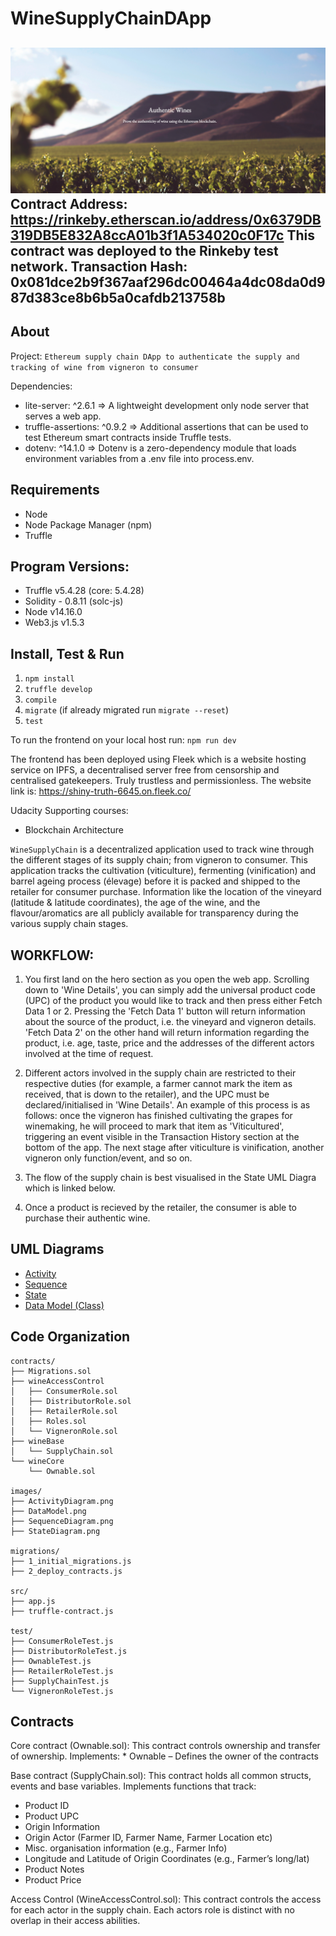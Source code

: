 # WineSupplyChainDApp


![wine](images/hero.png?raw=true)
Contract Address:
https://rinkeby.etherscan.io/address/0x6379DB319DB5E832A8ccA01b3f1A534020c0F17c 
This contract was deployed to the Rinkeby test network. 
Transaction Hash: 0x081dce2b9f367aaf296dc00464a4dc08da0d987d383ce8b6b5a0cafdb213758b 
----

About
-----

Project: `Ethereum supply chain DApp to authenticate the supply and tracking of wine from vigneron to consumer`

Dependencies:
- lite-server: ^2.6.1  => A lightweight development only node server that serves a web app.
- truffle-assertions: ^0.9.2  => Additional assertions that can be used to test Ethereum smart contracts inside Truffle tests.
- dotenv: ^14.1.0 => Dotenv is a zero-dependency module that loads environment variables from a .env file into process.env.

Requirements
------------
* Node
* Node Package Manager (npm)
* Truffle

Program Versions:
------------
- Truffle v5.4.28 (core: 5.4.28)
- Solidity - 0.8.11 (solc-js)
- Node v14.16.0
- Web3.js v1.5.3



Install, Test & Run
-------------
1. `npm install`
2. `truffle develop`
3. `compile`
4. `migrate` (if already migrated run `migrate --reset`)
5. `test`

To run the frontend on your local host run: `npm run dev`

The frontend has been deployed using Fleek which is a website hosting service on IPFS, a decentralised server free from censorship and centralised gatekeepers. Truly trustless and permissionless. 
The website link is: https://shiny-truth-6645.on.fleek.co/ 

Udacity Supporting courses:
* Blockchain Architecture

`WineSupplyChain` is a decentralized application used to track wine through the different stages of its supply chain; from vigneron to consumer. This application tracks the cultivation (viticulture), fermenting (vinification) and barrel ageing process (élevage) before it is packed and shipped to the retailer for consumer purchase. Information like the location of the vineyard (latitude & latitude coordinates), the age of the wine, and the flavour/aromatics are all publicly available for transparency during the various supply chain stages.

WORKFLOW:
-------------
1. You first land on the hero section as you open the web app. Scrolling down to 'Wine Details', you can simply add the universal product code (UPC) of the product you would like to track and then press either Fetch Data 1 or 2. Pressing the 'Fetch Data 1' button will return information about the source of the product, i.e. the vineyard and vigneron details. 'Fetch Data 2' on the other hand will return information regarding the product, i.e. age, taste, price and the addresses of the different actors involved at the time of request. 

2. Different actors involved in the supply chain are restricted to their respective duties (for example, a farmer cannot mark the item as received, that is down to the retailer), and the UPC must be declared/initialised in 'Wine Details'. An example of this process is as follows: once the vigneron has finished cultivating the grapes for winemaking, he will proceed to mark that item as 'Viticultured', triggering an event visible in the Transaction History section at the bottom of the app. The next stage after viticulture is vinification, another vigneron only function/event, and so on. 

3. The flow of the supply chain is best visualised in the State UML Diagra which is linked below. 

4. Once a product is recieved by the retailer, the consumer is able to purchase their authentic wine. 






UML Diagrams
------------
* [Activity](images/ActivityDiagramWine.png)
* [Sequence](images/SequenceDiagramWine.png)
* [State](images/StateDiagramWine.png)
* [Data Model (Class)](images/DataModelDiagramWine.png)


Code Organization
-----------------
```console
contracts/
├── Migrations.sol
├── wineAccessControl
│   ├── ConsumerRole.sol
│   ├── DistributorRole.sol
│   ├── RetailerRole.sol
│   ├── Roles.sol
│   └── VigneronRole.sol
├── wineBase
│   └── SupplyChain.sol
└── wineCore
    └── Ownable.sol

images/
├── ActivityDiagram.png
├── DataModel.png
├── SequenceDiagram.png
├── StateDiagram.png

migrations/
├── 1_initial_migrations.js
├── 2_deploy_contracts.js

src/
├── app.js
├── truffle-contract.js

test/
├── ConsumerRoleTest.js
├── DistributorRoleTest.js
├── OwnableTest.js
├── RetailerRoleTest.js
├── SupplyChainTest.js
└── VigneronRoleTest.js
```
Contracts
-------------
Core contract (Ownable.sol): This contract controls ownership and transfer of ownership.
Implements: 
    * Ownable – Defines the owner of the contracts

Base contract (SupplyChain.sol): This contract holds all common structs, events and base variables.
Implements functions that track:
* Product ID
* Product UPC 
* Origin Information
* Origin Actor (Farmer ID, Farmer Name, Farmer Location etc)
* Misc. organisation information (e.g., Farmer Info)
* Longitude and Latitude of Origin Coordinates (e.g., Farmer’s long/lat)
* Product Notes
* Product Price

Access Control (WineAccessControl.sol): This contract controls the access for each actor in the supply chain. Each actors role is distinct with no overlap in their access abilities. 
